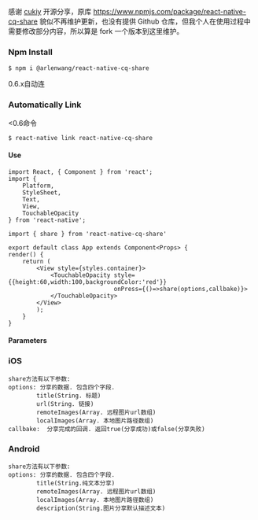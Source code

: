 
感谢 [cukiy](https://www.npmjs.com/~cukiy) 开源分享，原库 https://www.npmjs.com/package/react-native-cq-share 貌似不再维护更新，也没有提供 Github 仓库，但我个人在使用过程中需要修改部分内容，所以算是 fork 一个版本到这里维护。

### Npm Install

```shell
$ npm i @arlenwang/react-native-cq-share
```
0.6.x自动连

### Automatically Link
<0.6命令
```shell
$ react-native link react-native-cq-share
```


#### Use
```
import React, { Component } from 'react';
import {
    Platform,
    StyleSheet,
    Text,
    View,
    TouchableOpacity
} from 'react-native';

import { share } from 'react-native-cq-share'

export default class App extends Component<Props> {
render() {
    return (
        <View style={styles.container}>
            <TouchableOpacity style={{height:60,width:100,backgroundColor:'red'}}
                              onPress={()=>share(options,callbake)}>
            </TouchableOpacity>
        </View>
        );
    }
}
```
#### Parameters

### iOS
```
share方法有以下参数:
options: 分享的数据. 包含四个字段.
        title(String. 标题)
        url(String. 链接)
        remoteImages(Array. 远程图片url数组)
        localImages(Array. 本地图片路径数组)
callbake:  分享完成的回调. 返回true(分享成功)或false(分享失败)
```

### Android
```
share方法有以下参数:
options: 分享的数据. 包含四个字段.
        title(String.纯文本分享)
        remoteImages(Array. 远程图片url数组)
        localImages(Array. 本地图片路径数组)
        description(String.图片分享默认描述文本)    
```
